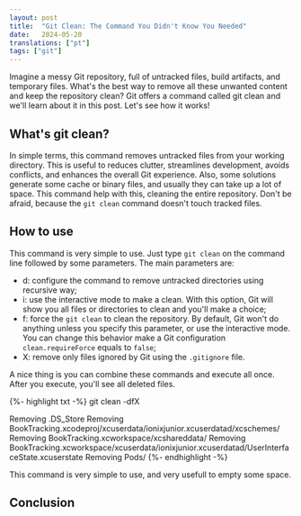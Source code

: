 ```yaml
---
layout: post
title:  "Git Clean: The Command You Didn't Know You Needed"
date:   2024-05-20
translations: ["pt"]
tags: ["git"]
---
```


<p class="intro"><span class="dropcap">I</span>magine a messy Git repository, full of untracked files, build artifacts, and temporary files. What's the best way to remove all these unwanted content and keep the repository clean? Git offers a command called git clean and we'll learn about it in this post. Let's see how it works!</p>

## What's git clean?

In simple terms, this command removes untracked files from your working directory. This is useful to reduces clutter, streamlines development, avoids conflicts, and enhances the overall Git experience. Also, some solutions generate some cache or binary files, and usually they can take up a lot of space. This command help with this, cleaning the entire repository. Don't be afraid, because the `git clean` command doesn't touch tracked files.

## How to use

This command is very simple to use. Just type `git clean` on the command line followed by some parameters. The main parameters are:
- d: configure the command to remove untracked directories using recursive way;
- i: use the interactive mode to make a clean. With this option, Git will show you all files or directories to clean and you'll make a choice;
- f: force the `git clean` to clean the repository. By default, Git won't do anything unless you specify this parameter, or use the interactive mode. You can change this behavior make a Git configuration `clean.requireForce` equals to `false`;
- X: remove only files ignored by Git using the `.gitignore` file.

A nice thing is you can combine these commands and execute all once. After you execute, you'll see all deleted files.

{%- highlight txt -%}
git clean -dfX

Removing .DS_Store
Removing BookTracking.xcodeproj/xcuserdata/ionixjunior.xcuserdatad/xcschemes/
Removing BookTracking.xcworkspace/xcshareddata/
Removing BookTracking.xcworkspace/xcuserdata/ionixjunior.xcuserdatad/UserInterfaceState.xcuserstate
Removing Pods/
{%- endhighlight -%}

This command is very simple to use, and very usefull to empty some space.

## Conclusion

